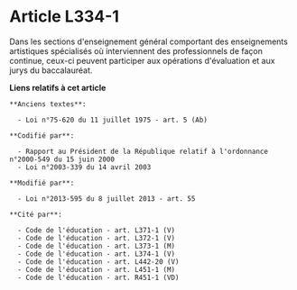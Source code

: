 # Article L334-1

Dans  les sections d'enseignement général comportant des enseignements  artistiques spécialisés où interviennent des
professionnels de façon  continue, ceux-ci peuvent participer aux opérations d'évaluation et aux  jurys du baccalauréat.

**Liens relatifs à cet article**

	**Anciens textes**:

	  - Loi n°75-620 du 11 juillet 1975 - art. 5 (Ab)

	**Codifié par**:

	  - Rapport au Président de la République relatif à l'ordonnance n°2000-549 du 15 juin 2000
	  - Loi n°2003-339 du 14 avril 2003

	**Modifié par**:

	  - Loi n°2013-595 du 8 juillet 2013 - art. 55

	**Cité par**:

	  - Code de l'éducation - art. L371-1 (V)
	  - Code de l'éducation - art. L372-1 (V)
	  - Code de l'éducation - art. L373-1 (M)
	  - Code de l'éducation - art. L374-1 (V)
	  - Code de l'éducation - art. L442-20 (V)
	  - Code de l'éducation - art. L451-1 (M)
	  - Code de l'éducation - art. R451-1 (VD)
